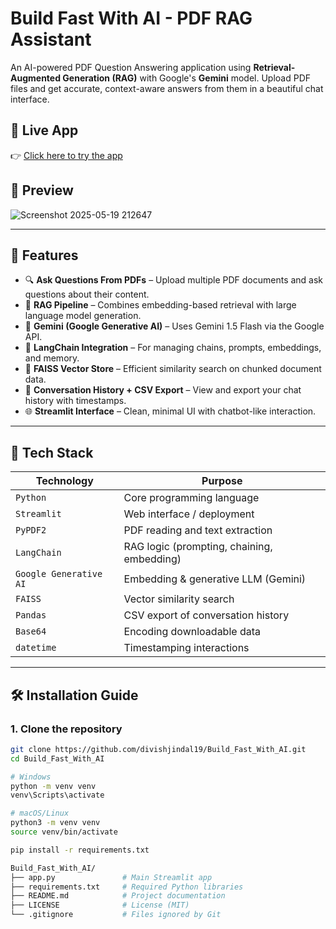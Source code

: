 # Build Fast With AI - PDF RAG Assistant

An AI-powered PDF Question Answering application using **Retrieval-Augmented Generation (RAG)** with Google's **Gemini** model. Upload PDF files and get accurate, context-aware answers from them in a beautiful chat interface.

## 🚀 Live App

👉 [Click here to try the app](https://buildfastwithai.streamlit.app/)

## 📸 Preview

![Screenshot 2025-05-19 212647](https://github.com/user-attachments/assets/3d01d2bc-e0f7-4521-bc8e-bd63147b124d)


---

## 🧠 Features

- 🔍 **Ask Questions From PDFs** – Upload multiple PDF documents and ask questions about their content.
- 🧩 **RAG Pipeline** – Combines embedding-based retrieval with large language model generation.
- 🤖 **Gemini (Google Generative AI)** – Uses Gemini 1.5 Flash via the Google API.
- 🧠 **LangChain Integration** – For managing chains, prompts, embeddings, and memory.
- 💾 **FAISS Vector Store** – Efficient similarity search on chunked document data.
- 🧾 **Conversation History + CSV Export** – View and export your chat history with timestamps.
- 🌐 **Streamlit Interface** – Clean, minimal UI with chatbot-like interaction.

---

## 🧰 Tech Stack

| Technology        | Purpose                                      |
|-------------------|----------------------------------------------|
| `Python`          | Core programming language                    |
| `Streamlit`       | Web interface / deployment                   |
| `PyPDF2`          | PDF reading and text extraction              |
| `LangChain`       | RAG logic (prompting, chaining, embedding)   |
| `Google Generative AI` | Embedding & generative LLM (Gemini)   |
| `FAISS`           | Vector similarity search                     |
| `Pandas`          | CSV export of conversation history           |
| `Base64`          | Encoding downloadable data                   |
| `datetime`        | Timestamping interactions                    |

---

## 🛠️ Installation Guide

### 1. Clone the repository

```bash
git clone https://github.com/divishjindal19/Build_Fast_With_AI.git
cd Build_Fast_With_AI

# Windows
python -m venv venv
venv\Scripts\activate

# macOS/Linux
python3 -m venv venv
source venv/bin/activate

pip install -r requirements.txt

Build_Fast_With_AI/
├── app.py               # Main Streamlit app
├── requirements.txt     # Required Python libraries
├── README.md            # Project documentation
├── LICENSE              # License (MIT)
└── .gitignore           # Files ignored by Git
